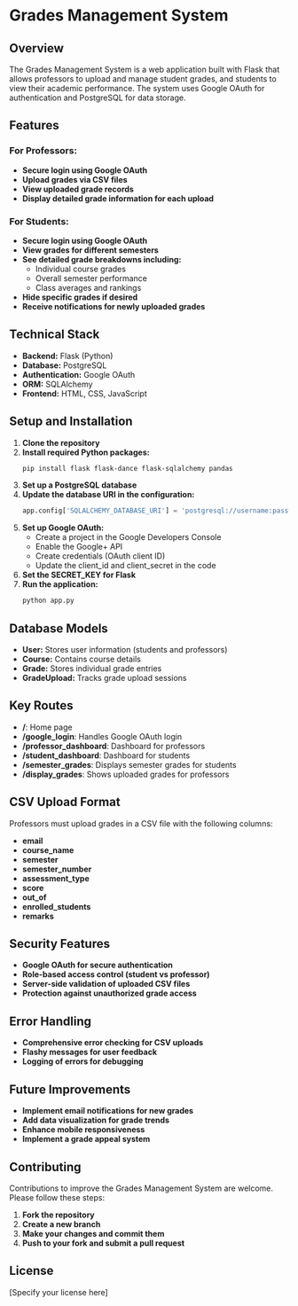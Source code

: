 # Grades Management System

## Overview

The Grades Management System is a web application built with Flask that allows professors to upload and manage student grades, and students to view their academic performance. The system uses Google OAuth for authentication and PostgreSQL for data storage.

## Features

### For Professors:

- **Secure login using Google OAuth**
- **Upload grades via CSV files**
- **View uploaded grade records**
- **Display detailed grade information for each upload**

### For Students:

- **Secure login using Google OAuth**
- **View grades for different semesters**
- **See detailed grade breakdowns including:**
    - Individual course grades
    - Overall semester performance
    - Class averages and rankings
- **Hide specific grades if desired**
- **Receive notifications for newly uploaded grades**

## Technical Stack

- **Backend:** Flask (Python)
- **Database:** PostgreSQL
- **Authentication:** Google OAuth
- **ORM:** SQLAlchemy
- **Frontend:** HTML, CSS, JavaScript

## Setup and Installation

1. **Clone the repository**
2. **Install required Python packages:**
    ```bash
    pip install flask flask-dance flask-sqlalchemy pandas
    ```
3. **Set up a PostgreSQL database**
4. **Update the database URI in the configuration:**
    ```python
    app.config['SQLALCHEMY_DATABASE_URI'] = 'postgresql://username:password@localhost/dbname'
    ```
5. **Set up Google OAuth:**
    - Create a project in the Google Developers Console
    - Enable the Google+ API
    - Create credentials (OAuth client ID)
    - Update the client_id and client_secret in the code
6. **Set the SECRET_KEY for Flask**
7. **Run the application:**
    ```bash
    python app.py
    ```

## Database Models

- **User:** Stores user information (students and professors)
- **Course:** Contains course details
- **Grade:** Stores individual grade entries
- **GradeUpload:** Tracks grade upload sessions

## Key Routes

- **/**: Home page
- **/google_login**: Handles Google OAuth login
- **/professor_dashboard**: Dashboard for professors
- **/student_dashboard**: Dashboard for students
- **/semester_grades**: Displays semester grades for students
- **/display_grades**: Shows uploaded grades for professors

## CSV Upload Format

Professors must upload grades in a CSV file with the following columns:

- **email**
- **course_name**
- **semester**
- **semester_number**
- **assessment_type**
- **score**
- **out_of**
- **enrolled_students**
- **remarks**

## Security Features

- **Google OAuth for secure authentication**
- **Role-based access control (student vs professor)**
- **Server-side validation of uploaded CSV files**
- **Protection against unauthorized grade access**

## Error Handling

- **Comprehensive error checking for CSV uploads**
- **Flashy messages for user feedback**
- **Logging of errors for debugging**

## Future Improvements

- **Implement email notifications for new grades**
- **Add data visualization for grade trends**
- **Enhance mobile responsiveness**
- **Implement a grade appeal system**

## Contributing

Contributions to improve the Grades Management System are welcome. Please follow these steps:

1. **Fork the repository**
2. **Create a new branch**
3. **Make your changes and commit them**
4. **Push to your fork and submit a pull request**

## License

[Specify your license here]
